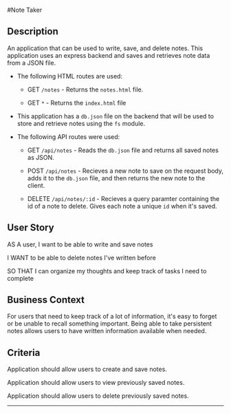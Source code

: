 #Note Taker

## Description

An application that can be used to write, save, and delete notes. This application uses an express backend and saves and retrieves note data from a JSON file.

* The following HTML routes are used:

  * GET `/notes` - Returns the `notes.html` file.

  * GET `*` - Returns the `index.html` file

* This application has a `db.json` file on the backend that will be used to store and retrieve notes using the `fs` module.

* The following API routes were used:

  * GET `/api/notes` - Reads the `db.json` file and returns all saved notes as JSON.

  * POST `/api/notes` - Recieves a new note to save on the request body, adds it to the `db.json` file, and then returns the new note to the client.

  * DELETE `/api/notes/:id` - Recieves a query paramter containing the id of a note to delete. Gives each note a unique `id` when it's saved. 
  
## User Story

AS A user, I want to be able to write and save notes

I WANT to be able to delete notes I've written before

SO THAT I can organize my thoughts and keep track of tasks I need to complete

## Business Context

For users that need to keep track of a lot of information, it's easy to forget or be unable to recall something important. Being able to take persistent notes allows users to have written information available when needed.

## Criteria

Application should allow users to create and save notes.

Application should allow users to view previously saved notes.

Application should allow users to delete previously saved notes.

- - -
